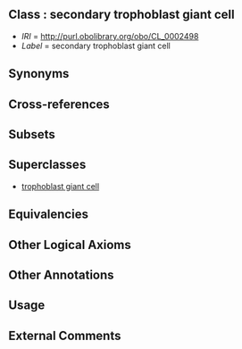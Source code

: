 
## Class : secondary trophoblast giant cell

 * *IRI* = http://purl.obolibrary.org/obo/CL_0002498
 * *Label* = secondary trophoblast giant cell

## Synonyms


## Cross-references


## Subsets


## Superclasses

 * [trophoblast giant cell](../../CL/88/CL_0002488.md)

## Equivalencies


## Other Logical Axioms


## Other Annotations


## Usage


## External Comments

